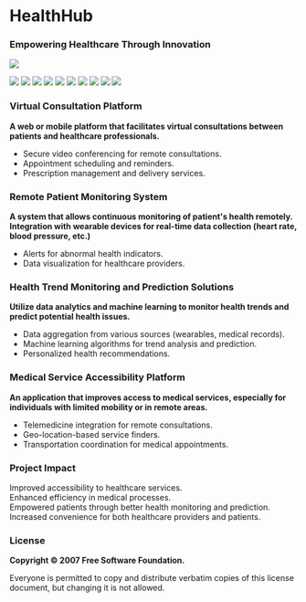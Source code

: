 # HealthHub
### Empowering Healthcare Through Innovation
![](https://github.com/AQUALIX-SLAYERS-CODERS/HelthHub/assets/144356897/f70af991-99d6-470b-90fb-c1cfed369dcc)

![](https://img.shields.io/badge/HTML-8A2BE2) ![](https://img.shields.io/badge/CSS-33E3FF) ![](https://img.shields.io/badge/JavaScript-FFDD33) ![](https://img.shields.io/badge/Node.js-F1) ![](https://img.shields.io/badge/Firebase-33FFCE) ![](https://img.shields.io/badge/Python-335BFF)  ![](https://img.shields.io/badge/GDPR-FF3393) 
![](https://img.shields.io/badge/GPLv%203.0-FF3333)  ![](https://img.shields.io/badge/Multi%20language-335BFF) ![](https://img.shields.io/badge/Cross%20platform-B833FF)



### Virtual Consultation Platform
**A web or mobile platform that facilitates virtual consultations between patients and healthcare professionals.**

- Secure video conferencing for remote consultations.
- Appointment scheduling and reminders.
- Prescription management and delivery services.

### Remote Patient Monitoring System
**A system that allows continuous monitoring of patient's health remotely. Integration with wearable devices for real-time data collection (heart rate, blood pressure, etc.)**

- Alerts for abnormal health indicators.
- Data visualization for healthcare providers.

### Health Trend Monitoring and Prediction Solutions
**Utilize data analytics and machine learning to monitor health trends and predict potential health issues.**

- Data aggregation from various sources (wearables, medical records).
- Machine learning algorithms for trend analysis and prediction.
- Personalized health recommendations.

### Medical Service Accessibility Platform
**An application that improves access to medical services, especially for individuals with limited mobility or in remote areas.**

- Telemedicine integration for remote consultations.
- Geo-location-based service finders.
- Transportation coordination for medical appointments.

### Project Impact
 Improved accessibility to healthcare services.  
 Enhanced efficiency in medical processes.  
 Empowered patients through better health monitoring and prediction.  
 Increased convenience for both healthcare providers and patients.  

### License
**Copyright © 2007 Free Software Foundation.**

Everyone is permitted to copy and distribute verbatim copies of this license document, but changing it is not allowed.
